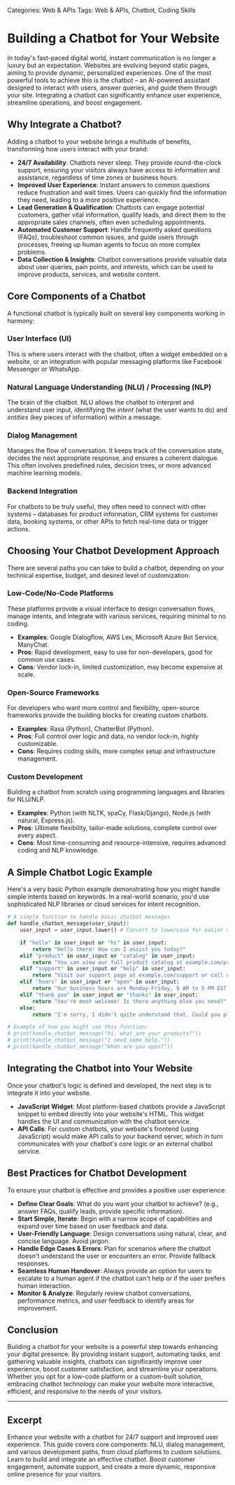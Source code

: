 Categories: Web & APIs
Tags: Web & APIs, Chatbot, Coding Skills
# Building a Chatbot for Your Website

In today's fast-paced digital world, instant communication is no longer a luxury but an expectation. Websites are evolving beyond static pages, aiming to provide dynamic, personalized experiences. One of the most powerful tools to achieve this is the chatbot – an AI-powered assistant designed to interact with users, answer queries, and guide them through your site. Integrating a chatbot can significantly enhance user experience, streamline operations, and boost engagement.

## Why Integrate a Chatbot?

Adding a chatbot to your website brings a multitude of benefits, transforming how users interact with your brand:

*   **24/7 Availability**: Chatbots never sleep. They provide round-the-clock support, ensuring your visitors always have access to information and assistance, regardless of time zones or business hours.
*   **Improved User Experience**: Instant answers to common questions reduce frustration and wait times. Users can quickly find the information they need, leading to a more positive experience.
*   **Lead Generation & Qualification**: Chatbots can engage potential customers, gather vital information, qualify leads, and direct them to the appropriate sales channels, often even scheduling appointments.
*   **Automated Customer Support**: Handle frequently asked questions (FAQs), troubleshoot common issues, and guide users through processes, freeing up human agents to focus on more complex problems.
*   **Data Collection & Insights**: Chatbot conversations provide valuable data about user queries, pain points, and interests, which can be used to improve products, services, and website content.

## Core Components of a Chatbot

A functional chatbot is typically built on several key components working in harmony:

### User Interface (UI)

This is where users interact with the chatbot, often a widget embedded on a website, or an integration with popular messaging platforms like Facebook Messenger or WhatsApp.

### Natural Language Understanding (NLU) / Processing (NLP)

The brain of the chatbot. NLU allows the chatbot to interpret and understand user input, identifying the *intent* (what the user wants to do) and *entities* (key pieces of information) within a message.

### Dialog Management

Manages the flow of conversation. It keeps track of the conversation state, decides the next appropriate response, and ensures a coherent dialogue. This often involves predefined rules, decision trees, or more advanced machine learning models.

### Backend Integration

For chatbots to be truly useful, they often need to connect with other systems – databases for product information, CRM systems for customer data, booking systems, or other APIs to fetch real-time data or trigger actions.

## Choosing Your Chatbot Development Approach

There are several paths you can take to build a chatbot, depending on your technical expertise, budget, and desired level of customization:

### Low-Code/No-Code Platforms

These platforms provide a visual interface to design conversation flows, manage intents, and integrate with various services, requiring minimal to no coding.
*   **Examples**: Google Dialogflow, AWS Lex, Microsoft Azure Bot Service, ManyChat.
*   **Pros**: Rapid development, easy to use for non-developers, good for common use cases.
*   **Cons**: Vendor lock-in, limited customization, may become expensive at scale.

### Open-Source Frameworks

For developers who want more control and flexibility, open-source frameworks provide the building blocks for creating custom chatbots.
*   **Examples**: Rasa (Python), ChatterBot (Python).
*   **Pros**: Full control over logic and data, no vendor lock-in, highly customizable.
*   **Cons**: Requires coding skills, more complex setup and infrastructure management.

### Custom Development

Building a chatbot from scratch using programming languages and libraries for NLU/NLP.
*   **Examples**: Python (with NLTK, spaCy, Flask/Django), Node.js (with natural, Express.js).
*   **Pros**: Ultimate flexibility, tailor-made solutions, complete control over every aspect.
*   **Cons**: Most time-consuming and resource-intensive, requires advanced coding and NLP knowledge.

## A Simple Chatbot Logic Example

Here's a very basic Python example demonstrating how you might handle simple intents based on keywords. In a real-world scenario, you'd use sophisticated NLP libraries or cloud services for intent recognition.

```python
# A simple function to handle basic chatbot messages
def handle_chatbot_message(user_input):
    user_input = user_input.lower() # Convert to lowercase for easier matching

    if "hello" in user_input or "hi" in user_input:
        return "Hello there! How can I assist you today?"
    elif "product" in user_input or "catalog" in user_input:
        return "You can view our full product catalog at example.com/products."
    elif "support" in user_input or "help" in user_input:
        return "Visit our support page at example.com/support or call us at 1-800-TECH-BOT."
    elif "hours" in user_input or "open" in user_input:
        return "Our business hours are Monday-Friday, 9 AM to 5 PM EST."
    elif "thank you" in user_input or "thanks" in user_input:
        return "You're most welcome! Is there anything else you need?"
    else:
        return "I'm sorry, I didn't quite understand that. Could you please rephrase?"

# Example of how you might use this function:
# print(handle_chatbot_message("Hi, what are your products?"))
# print(handle_chatbot_message("I need some help."))
# print(handle_chatbot_message("When are you open?"))
```

## Integrating the Chatbot into Your Website

Once your chatbot's logic is defined and developed, the next step is to integrate it into your website.

*   **JavaScript Widget**: Most platform-based chatbots provide a JavaScript snippet to embed directly into your website's HTML. This widget handles the UI and communication with the chatbot service.
*   **API Calls**: For custom chatbots, your website's frontend (using JavaScript) would make API calls to your backend server, which in turn communicates with your chatbot's core logic or an external chatbot service.

## Best Practices for Chatbot Development

To ensure your chatbot is effective and provides a positive user experience:

*   **Define Clear Goals**: What do you want your chatbot to achieve? (e.g., answer FAQs, qualify leads, provide specific information).
*   **Start Simple, Iterate**: Begin with a narrow scope of capabilities and expand over time based on user feedback and data.
*   **User-Friendly Language**: Design conversations using natural, clear, and concise language. Avoid jargon.
*   **Handle Edge Cases & Errors**: Plan for scenarios where the chatbot doesn't understand the user or encounters an error. Provide fallback responses.
*   **Seamless Human Handover**: Always provide an option for users to escalate to a human agent if the chatbot can't help or if the user prefers human interaction.
*   **Monitor & Analyze**: Regularly review chatbot conversations, performance metrics, and user feedback to identify areas for improvement.

## Conclusion

Building a chatbot for your website is a powerful step towards enhancing your digital presence. By providing instant support, automating tasks, and gathering valuable insights, chatbots can significantly improve user experience, boost customer satisfaction, and streamline your operations. Whether you opt for a low-code platform or a custom-built solution, embracing chatbot technology can make your website more interactive, efficient, and responsive to the needs of your visitors.

---

## Excerpt

Enhance your website with a chatbot for 24/7 support and improved user experience. This guide covers core components: NLU, dialog management, and various development paths, from cloud platforms to custom solutions. Learn to build and integrate an effective chatbot. Boost customer engagement, automate support, and create a more dynamic, responsive online presence for your visitors.